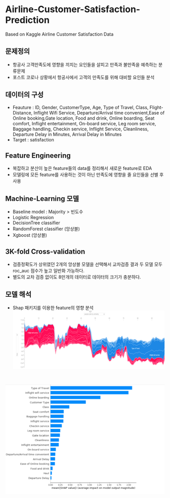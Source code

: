 # Airline-Customer-Satisfaction-Prediction
Based on Kaggle Airline Customer Satisfaction Data 
## 문제정의
* 항공사 고객만족도에 영향을 끼치는 요인들을 살피고 만족과 불만족을 예측하는 분류문제
* 포스트 코로나 상황에서 항공사에서 고객의 만족도를 위해 대비할 요인들 분석
## 데이터의 구성
* Feauture : ID, Gender, CustomerType, Age, Type of Travel, Class, Flight-Distance, Inflight Wifi Service, Departure/Arrival time convenient,Ease of Online booking,Gate location, Food and drink, Online boarding, Seat comfort, Inflight entertainment, On-board service, Leg room service, Baggage handling, Checkin service, Inflight Service, Cleanliness, Departure Delay in Minutes, Arrival Delay in Minutes
* Target : satisfaction
## Feature Engineering
* 복잡하고 분산이 높은 feature들의 data를 정리해서 새로운 feature로 EDA
* 모델링에 모든 feature를 사용하는 것이 아닌 만족도에 영향을 줄 요인들을 선별 후 사용
## Machine-Learning 모델
* Baseline model : Majority > 빈도수
* Logistic Regression
* DecisionTree classifier
* RandomForest classifier (앙상블)
* Xgboost (앙상블)
## 3K-fold Cross-validation
* 검증정확도가 상위였던 2개의 앙상블 모델을 선택해서 교차검증 결과 두 모델 모두 roc_auc 점수가 높고 일반화 가능하다.
* 별도의 교차 검증 없이도 8만개의 데이터로 데이터의 크기가 충분하다.
## 모델 해석
* Shap 패키지를 이용한 feature의 영향 분석
![shap](./img/그림1.png)
<br/> 

![shap2](./img/그림2.png)

